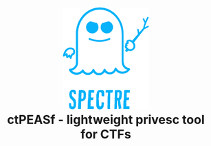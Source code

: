 <h1 align="center">
  <br>
  <img src=https://raw.githubusercontent.com/tlsbollei/GhostSys/refs/heads/main/assets/spectrelogo.png?token=GHSAT0AAAAAADGMMDSWWLEF22X5JSM5IKIG2EBRDEA alt="Linux Peas" width="200"></a>
  <br>
  ctPEASf - lightweight privesc tool for CTFs
  <br>
</h1>
